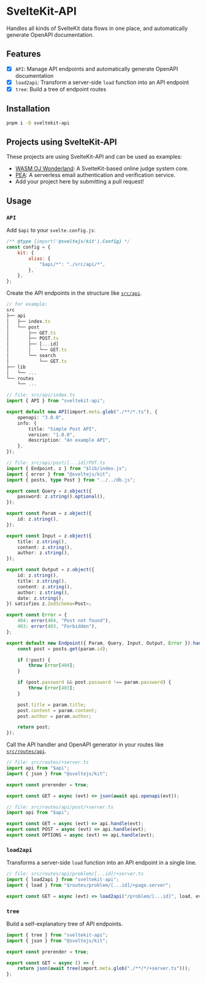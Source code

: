 # SvelteKit-API

Handles all kinds of SvelteKit data flows in one place, and automatically generate OpenAPI documentation.

## Features

-   [x] `API`: Manage API endpoints and automatically generate OpenAPI documentation
-   [x] `load2api`: Transform a server-side `load` function into an API endpoint
-   [x] `tree`: Build a tree of endpoint routes

## Installation

```bash
pnpm i -D sveltekit-api
```

## Projects using SvelteKit-API

These projects are using SvelteKit-API and can be used as examples:

-   [WASM OJ Wonderland](https://github.com/wasm-oj/wonderland): A SvelteKit-based online judge system core.
-   [PEA](https://github.com/JacobLinCool/pea): A serverless email authentication and verification service.
-   Add your project here by submitting a pull request!

## Usage

### `API`

Add `$api` to your `svelte.config.js`:

```js
/** @type {import('@sveltejs/kit').Config} */
const config = {
    kit: {
        alias: {
            "$api/*": "./src/api/*",
        },
    },
};
```

Create the API endpoints in the structure like [`src/api`](./src/api).

```ts
// for example:
src
├── api
│   ├── index.ts
│   └── post
│       ├── GET.ts
│       ├── POST.ts
│       ├── [...id]
│       │   └── GET.ts
│       └── search
│           └── GET.ts
├── lib
│   └── ...
└── routes
    └── ...
```

```ts
// file: src/api/index.ts
import { API } from "sveltekit-api";

export default new API(import.meta.glob("./**/*.ts"), {
    openapi: "3.0.0",
    info: {
        title: "Simple Post API",
        version: "1.0.0",
        description: "An example API",
    },
});
```

```ts
// file: src/api/post/[...id]/PUT.ts
import { Endpoint, z } from "$lib/index.js";
import { error } from "@sveltejs/kit";
import { posts, type Post } from "../../db.js";

export const Query = z.object({
    password: z.string().optional(),
});

export const Param = z.object({
    id: z.string(),
});

export const Input = z.object({
    title: z.string(),
    content: z.string(),
    author: z.string(),
});

export const Output = z.object({
    id: z.string(),
    title: z.string(),
    content: z.string(),
    author: z.string(),
    date: z.string(),
}) satisfies z.ZodSchema<Post>;

export const Error = {
    404: error(404, "Post not found"),
    403: error(403, "Forbidden"),
};

export default new Endpoint({ Param, Query, Input, Output, Error }).handle(async (param) => {
    const post = posts.get(param.id);

    if (!post) {
        throw Error[404];
    }

    if (post.password && post.password !== param.password) {
        throw Error[403];
    }

    post.title = param.title;
    post.content = param.content;
    post.author = param.author;

    return post;
});
```

Call the API handler and OpenAPI generator in your routes like [`src/routes/api`](./src/routes/api).

```ts
// file: src/routes/+server.ts
import api from "$api";
import { json } from "@sveltejs/kit";

export const prerender = true;

export const GET = async (evt) => json(await api.openapi(evt));
```

```ts
// file: src/routes/api/post/+server.ts
import api from "$api";

export const GET = async (evt) => api.handle(evt);
export const POST = async (evt) => api.handle(evt);
export const OPTIONS = async (evt) => api.handle(evt);
```

### `load2api`

Transforms a server-side `load` function into an API endpoint in a single line.

```ts
// file: src/routes/api/problem/[...id]/+server.ts
import { load2api } from "sveltekit-api";
import { load } from "$routes/problem/[...id]/+page.server";

export const GET = async (evt) => load2api("/problem/[...id]", load, evt);
```

### `tree`

Build a self-explanatory tree of API endpoints.

```ts
import { tree } from "sveltekit-api";
import { json } from "@sveltejs/kit";

export const prerender = true;

export const GET = async () => {
    return json(await tree(import.meta.glob("./**/*/+server.ts")));
};
```
